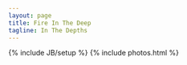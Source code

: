 ```yaml
---
layout: page
title: Fire In The Deep
tagline: In The Depths
---
```

{% include JB/setup %}
{% include photos.html %}
